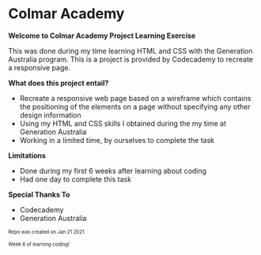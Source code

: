 # Colmar Academy
**Welcome to Colmar Academy Project Learning Exercise**

This was done during my time learning HTML and CSS with the Generation Australia program. This is a project is provided by Codecademy to recreate a responsive page.

**What does this project entail?**

-   Recreate a responsive web page based on a wireframe which contains the positioning of the elements on a page without specifying any other design information 
-   Using my HTML and CSS skills I obtained during the my time at Generation Australia 
-   Working in a limited time, by ourselves to complete the task

**Limitations**
-   Done during my first 6 weeks after learning about coding
-   Had one day to complete this task

**Special Thanks To**
-   Codecademy 
-   Generation Australia

<sub><sup>Repo was created on Jan 21 2021</sub></sup>

<sub><sup>Week 6 of learning coding!</sub></sup>
